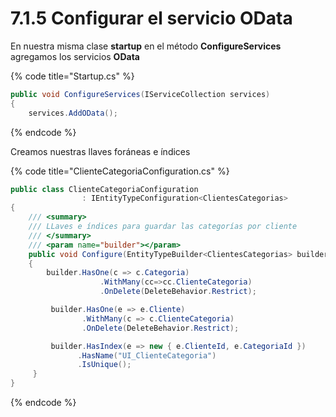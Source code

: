 # 7.1.5 Configurar el servicio OData

En nuestra misma clase **startup** en el método **ConfigureServices** agregamos los servicios **OData**

{% code title="Startup.cs" %}
```csharp
public void ConfigureServices(IServiceCollection services)
{
    services.AddOData();
```
{% endcode %}

Creamos nuestras llaves foráneas e índices

{% code title="ClienteCategoriaConfiguration.cs" %}
```csharp
public class ClienteCategoriaConfiguration 
                : IEntityTypeConfiguration<ClientesCategorias>
{
    /// <summary>
    /// LLaves e índices para guardar las categorías por cliente
    /// </summary>
    /// <param name="builder"></param>
    public void Configure(EntityTypeBuilder<ClientesCategorias> builder)
    {
        builder.HasOne(c => c.Categoria)
                    .WithMany(cc=>cc.ClienteCategoria)
                    .OnDelete(DeleteBehavior.Restrict);

         builder.HasOne(e => e.Cliente)
                .WithMany(c => c.ClienteCategoria)
                .OnDelete(DeleteBehavior.Restrict);

         builder.HasIndex(e => new { e.ClienteId, e.CategoriaId })
               .HasName("UI_ClienteCategoria")
               .IsUnique();
     }
}
```
{% endcode %}

